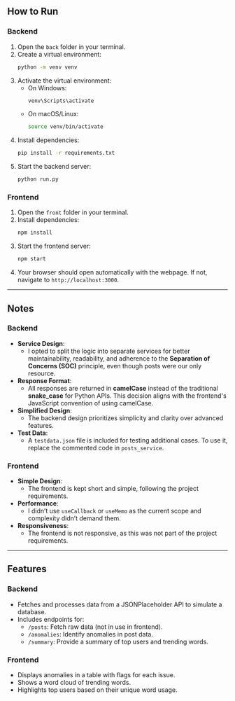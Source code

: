 ## How to Run
### Backend
1. Open the `back` folder in your terminal.
2. Create a virtual environment:
   ```bash
   python -m venv venv
   ```
3. Activate the virtual environment:
   - On Windows:
     ```bash
     venv\Scripts\activate
     ```
   - On macOS/Linux:
     ```bash
     source venv/bin/activate
     ```
4. Install dependencies:
   ```bash
   pip install -r requirements.txt
   ```
5. Start the backend server:
   ```bash
   python run.py
   ```

### Frontend
1. Open the `front` folder in your terminal.
2. Install dependencies:
   ```bash
   npm install
   ```
3. Start the frontend server:
   ```bash
   npm start
   ```
4. Your browser should open automatically with the webpage. If not, navigate to `http://localhost:3000`.

---

## Notes

### Backend
- **Service Design**: 
  - I opted to split the logic into separate services for better maintainability, readability, and adherence to the **Separation of Concerns (SOC)** principle, even though posts were our only resource.
- **Response Format**: 
  - All responses are returned in **camelCase** instead of the traditional **snake_case** for Python APIs. This decision aligns with the frontend's JavaScript convention of using camelCase.
- **Simplified Design**: 
  - The backend design prioritizes simplicity and clarity over advanced features.
- **Test Data**:
  - A `testdata.json` file is included for testing additional cases. To use it, replace the commented code in `posts_service`.

### Frontend
- **Simple Design**:
  - The frontend is kept short and simple, following the project requirements.
- **Performance**:
  - I didn’t use `useCallback` or `useMemo` as the current scope and complexity didn’t demand them.
- **Responsiveness**:
  - The frontend is not responsive, as this was not part of the project requirements.

---

## Features
### Backend
- Fetches and processes data from a JSONPlaceholder API to simulate a database.
- Includes endpoints for:
  - `/posts`: Fetch raw data (not in use in frontend).
  - `/anomalies`: Identify anomalies in post data.
  - `/summary`: Provide a summary of top users and trending words.
  
### Frontend
- Displays anomalies in a table with flags for each issue.
- Shows a word cloud of trending words.
- Highlights top users based on their unique word usage.
